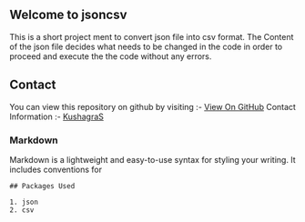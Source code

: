## Welcome to jsoncsv

This is a short project ment to convert json file into csv format.
The Content of the json file decides what needs to be changed in the code in order to proceed and execute the the code without any errors.

## Contact

You can view this repository on github by visiting :- [View On GitHub](www.github.com/skushagra/jsoncsv)
Contact Information :- [KushagraS](www.github.com/skushagra)
### Markdown

Markdown is a lightweight and easy-to-use syntax for styling your writing. It includes conventions for

```
## Packages Used

1. json
2. csv
```
